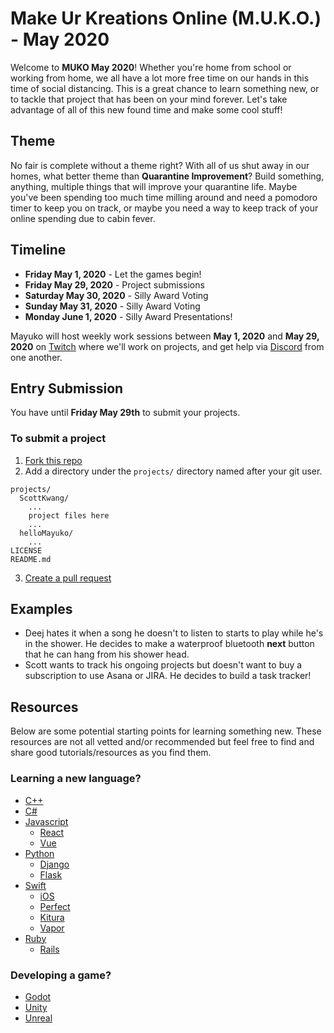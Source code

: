# Make Ur Kreations Online (M.U.K.O.) - May 2020
Welcome to **MUKO May 2020**! Whether you're home from school or working from home, we all have a lot more free time on our hands in this time of social distancing. This is a great chance to learn something new, or to tackle that project that has been on your mind forever. Let's take advantage of all of this new found time and make some cool stuff!

## Theme
No fair is complete without a theme right? With all of us shut away in our homes, what better theme than **Quarantine Improvement**? Build something, anything, multiple things that will improve your quarantine life. Maybe you've been spending too much time milling around and need a pomodoro timer to keep you on track, or maybe you need a way to keep track of your online spending due to cabin fever.

## Timeline
- **Friday May 1, 2020** - Let the games begin!
- **Friday May 29, 2020** - Project submissions
- **Saturday May 30, 2020** - Silly Award Voting
- **Sunday May 31, 2020** - Silly Award Voting
- **Monday June 1, 2020** - Silly Award Presentations!

Mayuko will host weekly work sessions between **May 1, 2020** and **May 29, 2020** on [Twitch](https://twitch.tv/hellomayuko) where we'll work on projects, and get help via [Discord](https://discordapp.com/invite/bpHFFWx) from one another.

## Entry Submission
You have until **Friday May 29th** to submit your projects.

### To submit a project
1. [Fork this repo](https://help.github.com/en/github/getting-started-with-github/fork-a-repo)
2. Add a directory under the `projects/` directory named after your git user.
```
projects/
  ScottKwang/
    ...
    project files here
    ...
  helloMayuko/
    ...
LICENSE
README.md
```
3. [Create a pull request](https://help.github.com/en/github/collaborating-with-issues-and-pull-requests/creating-a-pull-request-from-a-fork)

## Examples
- Deej hates it when a song he doesn't to listen to starts to play while he's in the shower. He decides to make a waterproof bluetooth **next** button that he can hang from his shower head.
- Scott wants to track his ongoing projects but doesn't want to buy a subscription to use Asana or JIRA. He decides to build a task tracker!

## Resources
Below are some potential starting points for learning something new. These resources are not all vetted and/or recommended but feel free to find and share good tutorials/resources as you find them.

### Learning a new language?
- [C++](http://www.cplusplus.com/doc/tutorial/)
- [C#](https://www.guru99.com/c-sharp-tutorial.html)
- [Javascript](https://javascript.info/)
  - [React](https://reactjs.org/tutorial/tutorial.html)
  - [Vue](https://vuejs.org/v2/guide/#Getting-Started)
- [Python](https://docs.python.org/3/tutorial/)
  - [Django](https://www.djangoproject.com/start/)
  - [Flask](https://blog.miguelgrinberg.com/post/the-flask-mega-tutorial-part-i-hello-world)
- [Swift](https://docs.swift.org/swift-book/GuidedTour/GuidedTour.html)
  - [iOS](https://developer.apple.com/library/archive/referencelibrary/GettingStarted/DevelopiOSAppsSwift/)
  - [Perfect](https://perfect.org/)
  - [Kitura](https://www.kitura.io/)
  - [Vapor](https://vapor.codes/)
- [Ruby](https://www.ruby-lang.org/en/documentation/quickstart/)
  - [Rails](https://guides.rubyonrails.org/getting_started.html)

### Developing a game?
- [Godot](https://docs.godotengine.org/en/3.1/getting_started/step_by_step/your_first_game.html)
- [Unity](https://learn.unity.com/)
- [Unreal](https://www.raywenderlich.com/771-unreal-engine-4-tutorial-for-beginners-getting-started)
